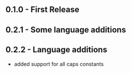 ## 0.1.0 - First Release
## 0.2.1 - Some language additions
## 0.2.2 - Language additions
- added support for all caps constants
